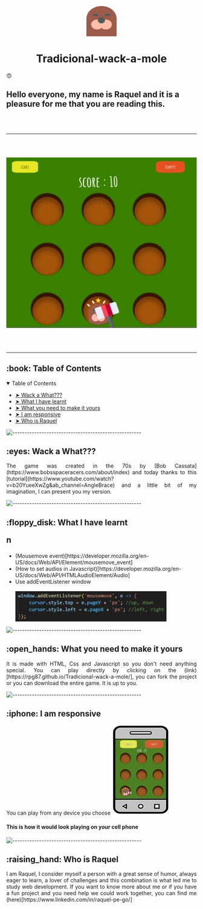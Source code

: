 <p align="center"> 
  <img src="assets/mole.png" alt="mole" width="80px" height="80px">

<h1 align="center"> Tradicional-wack-a-mole </h1>

:heart_eyes: <h2>Hello everyone, my name is <strong> Raquel </strong> and it is a pleasure for me that you are reading this. </h2>
<br></br>

---

<br></br>

<p align="center"> 
  <img src="assets/wackmolepc.png" alt="screenshot of the game Wack a Mole" height="450px" width="650">
</p>
<br></br>

---

<h2 id="table-of-contents"> :book: Table of Contents</h2>

<details open="open">
  <summary>Table of Contents</summary>
  <ul>
    <li><a href="#about-the-project"> ➤ Wack a What???</a></li>
    <li><a href="#learnt"> ➤ What I have learnt</a></li>
    <li><a href="#make-it-yours"> ➤ What you need to make it yours</a></li>
    <li><a href="#responsive"> ➤ I am responsive</a></li>
    <li><a href="#who"> ➤ Who is Raquel </a></li>
  </ul>
</details>

![-----------------------------------------------------](https://raw.githubusercontent.com/andreasbm/readme/master/assets/lines/rainbow.png)

<h2 id="about-the-project"> :eyes: Wack a What???</h2>

<p align="justify"> 
The game was created in the 70s by  [Bob Cassata](https://www.bobsspaceracers.com/about/index)  and today thanks to this [tutorial](https://www.youtube.com/watch?v=b20YueeXwZg&ab_channel=AngleBrace) and a little bit of my imagination, I can present you my version.
</p>

![-----------------------------------------------------](https://raw.githubusercontent.com/andreasbm/readme/master/assets/lines/rainbow.png)

<h2 id="learnt"> :floppy_disk: What I have learnt

n</h2>

<p align="justify"> 
<ul>
<li>(Mousemove event)[https://developer.mozilla.org/en-US/docs/Web/API/Element/mousemove_event]</li>
<li>(How to set audios in Javascript)[https://developer.mozilla.org/en-US/docs/Web/API/HTMLAudioElement/Audio]</li>
<li>Use addEventListener window</li>
<br>
 <img align="center" width="400px" height="80px" src="assets/windowAdd.png" alt="window addEventListener"/>
</ul>
</p>

![-----------------------------------------------------](https://raw.githubusercontent.com/andreasbm/readme/master/assets/lines/rainbow.png)

<h2 id="make-it-yours"> :open_hands: What you need to make it yours</h2>
<p align="justify"> 
It is made with HTML, Css and Javascript so you don't need anything special. You can play directly by clicking on the (link)[https://rpg87.github.io/Tradicional-wack-a-mole/], you can fork the project or you can download the entire game. It is up to you.
</p>

![-----------------------------------------------------](https://raw.githubusercontent.com/andreasbm/readme/master/assets/lines/rainbow.png)

<h2 id="responsive"> :iphone: I am responsive</h2>
<p>You can play from any device you choose

<img src="assets/mv-re2.png" alt="mobile" /> 
<h4>This is how it would look playing on your cell phone </h4>
</p>

![-----------------------------------------------------](https://raw.githubusercontent.com/andreasbm/readme/master/assets/lines/rainbow.png)

<h2 id="who"> :raising_hand: Who is Raquel</h2>
<p align= "justify"> I am Raquel, I consider myself a person with a great sense of humor, always eager to learn, a lover of challenges and this combination is what led me to study web development. 
If you want to know more about me or if you have a fun project and you need help we could work together, you can find me (here)[https://www.linkedin.com/in/raquel-pe-go/]
